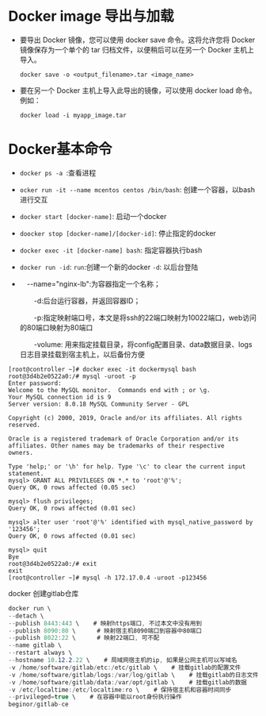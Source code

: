 

# Docker image 导出与加载
- 要导出 Docker 镜像，您可以使用 docker save 命令。这将允许您将 Docker 镜像保存为一个单个的 tar 归档文件，以便稍后可以在另一个 Docker 主机上导入。

	```shell
	docker save -o <output_filename>.tar <image_name>

	```

- 要在另一个 Docker 主机上导入此导出的镜像，可以使用 docker load 命令。例如：
	```shell
	docker load -i myapp_image.tar
	
	```



# Docker基本命令

- `docker ps -a `:查看进程
- `ocker run -it --name mcentos centos /bin/bash`: 创建一个容器，以bash进行交互
- `docker start [docker-name]`: 启动一个docker
- `doocker stop [docker-name]/[docker-id]`: 停止指定的docker
- `docker exec -it [docker-name] bash`: 指定容器执行bash
- `docker run -id`:  `run`:创建一个新的docker  `-d`: 以后台登陆



- 　--name="nginx-lb":为容器指定一个名称；

    　　-d:后台运行容器，并返回容器ID；

    　　-p:指定映射端口号，本文是将ssh的22端口映射为10022端口，web访问的80端口映射为80端口

    　　-volume: 用来指定挂载目录，将config配置目录、data数据目录、logs日志目录挂载到宿主机上，以后备份方便



```
[root@controller ~]# docker exec -it dockermysql bash
root@3d4b2e0522a0:/# mysql -uroot -p
Enter password: 
Welcome to the MySQL monitor.  Commands end with ; or \g.
Your MySQL connection id is 9
Server version: 8.0.18 MySQL Community Server - GPL

Copyright (c) 2000, 2019, Oracle and/or its affiliates. All rights reserved.

Oracle is a registered trademark of Oracle Corporation and/or its
affiliates. Other names may be trademarks of their respective
owners.

Type 'help;' or '\h' for help. Type '\c' to clear the current input statement.
mysql> GRANT ALL PRIVILEGES ON *.* to 'root'@'%';
Query OK, 0 rows affected (0.05 sec)

mysql> flush privileges;
Query OK, 0 rows affected (0.01 sec)

mysql> alter user 'root'@'%' identified with mysql_native_password by '123456';
Query OK, 0 rows affected (0.01 sec)

mysql> quit
Bye
root@3d4b2e0522a0:/# exit
exit
[root@controller ~]# mysql -h 172.17.0.4 -uroot -p123456
```





docker 创建gitlab仓库

```csharp
docker run \
--detach \
--publish 8443:443 \    # 映射https端口, 不过本文中没有用到
--publish 8090:80 \      # 映射宿主机8090端口到容器中80端口
--publish 8022:22 \      # 映射22端口, 可不配
--name gitlab \            
--restart always \
--hostname 10.12.2.22 \    # 局域网宿主机的ip, 如果是公网主机可以写域名
-v /home/software/gitlab/etc:/etc/gitlab \    # 挂载gitlab的配置文件
-v /home/software/gitlab/logs:/var/log/gitlab \    # 挂载gitlab的日志文件
-v /home/software/gitlab/data:/var/opt/gitlab \    # 挂载gitlab的数据
-v /etc/localtime:/etc/localtime:ro \    # 保持宿主机和容器时间同步
--privileged=true \    # 在容器中能以root身份执行操作
beginor/gitlab-ce
```